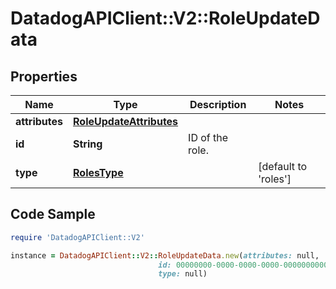 # DatadogAPIClient::V2::RoleUpdateData

## Properties

Name | Type | Description | Notes
------------ | ------------- | ------------- | -------------
**attributes** | [**RoleUpdateAttributes**](RoleUpdateAttributes.md) |  | 
**id** | **String** | ID of the role. | 
**type** | [**RolesType**](RolesType.md) |  | [default to &#39;roles&#39;]

## Code Sample

```ruby
require 'DatadogAPIClient::V2'

instance = DatadogAPIClient::V2::RoleUpdateData.new(attributes: null,
                                 id: 00000000-0000-0000-0000-000000000000,
                                 type: null)
```



